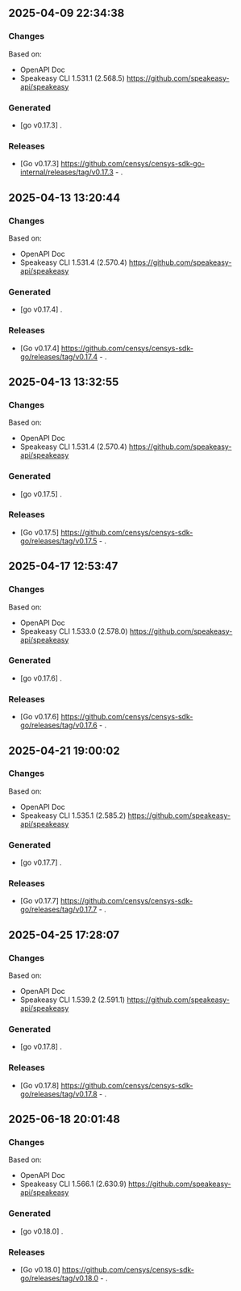 

## 2025-04-09 22:34:38
### Changes
Based on:
- OpenAPI Doc  
- Speakeasy CLI 1.531.1 (2.568.5) https://github.com/speakeasy-api/speakeasy
### Generated
- [go v0.17.3] .
### Releases
- [Go v0.17.3] https://github.com/censys/censys-sdk-go-internal/releases/tag/v0.17.3 - .

## 2025-04-13 13:20:44
### Changes
Based on:
- OpenAPI Doc  
- Speakeasy CLI 1.531.4 (2.570.4) https://github.com/speakeasy-api/speakeasy
### Generated
- [go v0.17.4] .
### Releases
- [Go v0.17.4] https://github.com/censys/censys-sdk-go/releases/tag/v0.17.4 - .

## 2025-04-13 13:32:55
### Changes
Based on:
- OpenAPI Doc  
- Speakeasy CLI 1.531.4 (2.570.4) https://github.com/speakeasy-api/speakeasy
### Generated
- [go v0.17.5] .
### Releases
- [Go v0.17.5] https://github.com/censys/censys-sdk-go/releases/tag/v0.17.5 - .

## 2025-04-17 12:53:47
### Changes
Based on:
- OpenAPI Doc  
- Speakeasy CLI 1.533.0 (2.578.0) https://github.com/speakeasy-api/speakeasy
### Generated
- [go v0.17.6] .
### Releases
- [Go v0.17.6] https://github.com/censys/censys-sdk-go/releases/tag/v0.17.6 - .

## 2025-04-21 19:00:02
### Changes
Based on:
- OpenAPI Doc  
- Speakeasy CLI 1.535.1 (2.585.2) https://github.com/speakeasy-api/speakeasy
### Generated
- [go v0.17.7] .
### Releases
- [Go v0.17.7] https://github.com/censys/censys-sdk-go/releases/tag/v0.17.7 - .

## 2025-04-25 17:28:07
### Changes
Based on:
- OpenAPI Doc  
- Speakeasy CLI 1.539.2 (2.591.1) https://github.com/speakeasy-api/speakeasy
### Generated
- [go v0.17.8] .
### Releases
- [Go v0.17.8] https://github.com/censys/censys-sdk-go/releases/tag/v0.17.8 - .

## 2025-06-18 20:01:48
### Changes
Based on:
- OpenAPI Doc  
- Speakeasy CLI 1.566.1 (2.630.9) https://github.com/speakeasy-api/speakeasy
### Generated
- [go v0.18.0] .
### Releases
- [Go v0.18.0] https://github.com/censys/censys-sdk-go/releases/tag/v0.18.0 - .